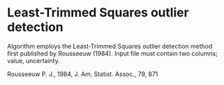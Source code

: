 # Least-Trimmed Squares outlier detection

Algorithm employs the Least-Trimmed Squares outlier detection method first published by Rousseeuw (1984). Input file must contain two columns; value, uncertainty.

Rousseeuw P. J., 1984, J. Am. Statist. Assoc., 79, 871
